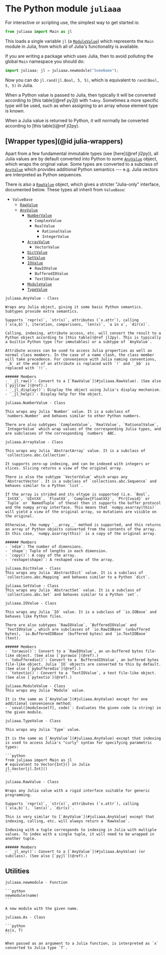 # The Python module `juliaaa`

For interactive or scripting use, the simplest way to get started is:

```python
from juliaaa import Main as jl
```

This loads a single variable `jl` (a [`ModuleValue`](#juliaaa.ModuleValue)) which represents the `Main` module in Julia, from which all of Julia's functionality is available.

If you are writing a package which uses Julia, then to avoid polluting the global `Main` namespace you should do:

```python
import juliaaa; jl = juliaaa.newmodule("SomeName");
```

Now you can do `jl.rand(jl.Bool, 5, 5)`, which is equivalent to `rand(Bool, 5, 5)` in Julia.

When a Python value is passed to Julia, then typically it will be converted according to [this table](@ref py2jl) with `T=Any`. Sometimes a more specific type will be used, such as when assigning to an array whose element type is known.

When a Julia value is returned to Python, it will normally be converted according to [this table](@ref jl2py).

## [Wrapper types](@id julia-wrappers)

Apart from a few fundamental immutable types (see [here](@ref jl2py)), all Julia values are by default converted into Python to some [`AnyValue`](#juliaaa.AnyValue) object, which wraps the original value. Some types are converted to a subclass of [`AnyValue`](#juliaaa.AnyValue) which provides additional Python semantics --- e.g. Julia vectors are interpreted as Python sequences.

There is also a [`RawValue`](#juliaaa.RawValue) object, which gives a stricter "Julia-only" interface, documented below. These types all inherit from `ValueBase`:

- `ValueBase`
  - [`RawValue`](#juliaaa.RawValue)
  - [`AnyValue`](#juliaaa.AnyValue)
    - [`NumberValue`](#juliaaa.NumberValue)
      - `ComplexValue`
      - `RealValue`
        - `RationalValue`
        - `IntegerValue`
    - [`ArrayValue`](#juliaaa.ArrayValue)
      - `VectorValue`
    - [`DictValue`](#juliaaa.DictValue)
    - [`SetValue`](#juliaaa.SetValue)
    - [`IOValue`](#juliaaa.IOValue)
      - `RawIOValue`
      - `BufferedIOValue`
      - `TextIOValue`
    - [`ModuleValue`](#juliaaa.ModuleValue)
    - [`TypeValue`](#juliaaa.TypeValue)

`````@customdoc
juliaaa.AnyValue - Class

Wraps any Julia object, giving it some basic Python semantics. Subtypes provide extra semantics.

Supports `repr(x)`, `str(x)`, attributes (`x.attr`), calling (`x(a,b)`), iteration, comparisons, `len(x)`, `a in x`, `dir(x)`.

Calling, indexing, attribute access, etc. will convert the result to a Python object according to [this table](@ref jl2py). This is typically a builtin Python type (for immutables) or a subtype of `AnyValue`.

Attribute access can be used to access Julia properties as well as normal class members. In the case of a name clash, the class member will take precedence. For convenience with Julia naming conventions, `_b` at the end of an attribute is replaced with `!` and `_bb` is replaced with `!!`.

###### Members
- `_jl_raw()`: Convert to a [`RawValue`](#juliaaa.RawValue). (See also [`pyjlraw`](@ref).)
- `_jl_display()`: Display the object using Julia's display mechanism.
- `_jl_help()`: Display help for the object.
`````

`````@customdoc
juliaaa.NumberValue - Class

This wraps any Julia `Number` value. It is a subclass of `numbers.Number` and behaves similar to other Python numbers.

There are also subtypes `ComplexValue`, `RealValue`, `RationalValue`, `IntegerValue` which wrap values of the corresponding Julia types, and are subclasses of the corresponding `numbers` ABC.
`````

`````@customdoc
juliaaa.ArrayValue - Class

This wraps any Julia `AbstractArray` value. It is a subclass of `collections.abc.Collection`.

It supports zero-up indexing, and can be indexed with integers or slices. Slicing returns a view of the original array.

There is also the subtype `VectorValue` which wraps any `AbstractVector`. It is a subclass of `collections.abc.Sequence` and behaves similar to a Python `list`.

If the array is strided and its eltype is supported (i.e. `Bool`, `IntXX`, `UIntXX`, `FloatXX`, `Complex{FloatXX}`, `Ptr{Cvoid}` or `Tuple` or `NamedTuple` of these) then it supports the buffer protocol and the numpy array interface. This means that `numpy.asarray(this)` will yield a view of the original array, so mutations are visible on the original.

Otherwise, the numpy `__array__` method is supported, and this returns an array of Python objects converted from the contents of the array. In this case, `numpy.asarray(this)` is a copy of the original array.

###### Members
- `ndim`: The number of dimensions.
- `shape`: Tuple of lengths in each dimension.
- `copy()`: A copy of the array.
- `reshape(shape)`: A reshaped view of the array.
`````

`````@customdoc
juliaaa.DictValue - Class
This wraps any Julia `AbstractDict` value. It is a subclass of `collections.abc.Mapping` and behaves similar to a Python `dict`.
`````

`````@customdoc
juliaaa.SetValue - Class
This wraps any Julia `AbstractSet` value. It is a subclass of `collections.abc.Set` and behaves similar to a Python `set`.
`````

`````@customdoc
juliaaa.IOValue - Class

This wraps any Julia `IO` value. It is a subclass of `io.IOBase` and behaves like Python files.

There are also subtypes `RawIOValue`, `BufferedIOValue` and `TextIOValue`, which are subclasses of `io.RawIOBase` (unbuffered bytes), `io.BufferedIOBase` (buffered bytes) and `io.TextIOBase` (text).

###### Members
- `torawio()`: Convert to a `RawIOValue`, an un-buffered bytes file-like object. (See also [`pyrawio`](@ref).)
- `tobufferedio()`: Convert to a `BufferedIOValue`, an buffered bytes file-like object. Julia `IO` objects are converted to this by default. (See also [`pybufferedio`](@ref).)
- `totextio()`: Convert to a `TextIOValue`, a text file-like object. (See also [`pytextio`](@ref).)
`````

`````@customdoc
juliaaa.ModuleValue - Class
This wraps any Julia `Module` value.

It is the same as [`AnyValue`](#juliaaa.AnyValue) except for one additional convenience method:
- `seval([module=self], code)`: Evaluates the given code (a string) in the given module.
`````

`````@customdoc
juliaaa.TypeValue - Class

This wraps any Julia `Type` value.

It is the same as [`AnyValue`](#juliaaa.AnyValue) except that indexing is used to access Julia's "curly" syntax for specifying parametric types:

```python
from juliaaa import Main as jl
# equivalent to Vector{Int}() in Julia
jl.Vector[jl.Int]()
```
`````

`````@customdoc
juliaaa.RawValue - Class

Wraps any Julia value with a rigid interface suitable for generic programming.

Supports `repr(x)`, `str(x)`, attributes (`x.attr`), calling (`x(a,b)`), `len(x)`, `dir(x)`.

This is very similar to [`AnyValue`](#juliaaa.AnyValue) except that indexing, calling, etc. will always return a `RawValue`.

Indexing with a tuple corresponds to indexing in Julia with multiple values. To index with a single tuple, it will need to be wrapped in another tuple.

###### Members
- `_jl_any()`: Convert to a [`AnyValue`](#juliaaa.AnyValue) (or subclass). (See also [`pyjl`](@ref).)
`````

## Utilities

`````@customdoc
juliaaa.newmodule - Function

```python
newmodule(name)
```

A new module with the given name.
`````

`````@customdoc
juliaaa.As - Class

```python
As(x, T)
```

When passed as an argument to a Julia function, is interpreted as `x` converted to Julia type `T`.
`````
